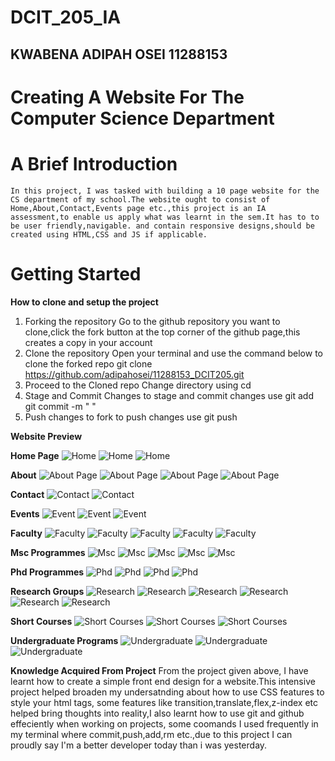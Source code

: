 # DCIT_205_IA

## KWABENA ADIPAH OSEI 11288153

# Creating A Website For The Computer Science Department

# A Brief Introduction 
    In this project, I was tasked with building a 10 page website for the CS department of my school.The website ought to consist of Home,About,Contact,Events page etc.,this project is an IA assessment,to enable us apply what was learnt in the sem.It has to to be user friendly,navigable. and contain responsive designs,should be created using HTML,CSS and JS if applicable.

# Getting Started
**How to clone and setup the project**

 1. Forking the repository
    Go to the github repository you want to clone,click the fork button at the top corner of the github page,this creates a copy in your account
 2. Clone the repository
    Open your terminal and use the command below to clone the forked repo
    git clone https://github.com/adipahosei/11288153_DCIT205.git
 3.  Proceed to the Cloned repo
    Change directory using 
    cd 
 4. Stage and Commit Changes
    to stage and commit changes use
    git add 
    git commit -m " "
 5. Push changes to fork
    to push changes use 
    git push

**Website Preview**

**Home Page**
![Home](<snap images/home.jpg>)
![Home](<snap images/home2.jpg>)
![Home](<snap images/home3.jpg>)

**About**
![About Page](<snap images/about.jpg>)
![About Page](<snap images/about2.jpg>)
![About Page](<snap images/about3.jpg>)
![About Page](<snap images/about4.jpg>)

**Contact**
![Contact](<snap images/contact.jpg>)
![Contact](<snap images/contact2.jpg>)

**Events**
![Event](<snap images/events.jpg>)
![Event](<snap images/events2.jpg>)
![Event](<snap images/events3.jpg>)

**Faculty**
![Faculty](<snap images/faculty.jpg>)
![Faculty](<snap images/faculty2.jpg>)
![Faculty](<snap images/faculty3.jpg>)
![Faculty](<snap images/faculty4.jpg>)
![Faculty](<snap images/faculty5.jpg>)

**Msc Programmes**
![Msc](<snap images/msc.jpg>)
![Msc](<snap images/msc2.jpg>)
![Msc](<snap images/msc3.jpg>)
![Msc](<snap images/msc4.jpg>)
![Msc](<snap images/msc5.jpg>)

**Phd Programmes**
![Phd](<snap images/phd.jpg>)
![Phd](<snap images/phd2.jpg>)
![Phd](<snap images/phd3.jpg>)
![Phd](<snap images/phd4.jpg>)

**Research Groups**
![Research](<snap images/research1.jpg>)
![Research](<snap images/research2.jpg>)
![Research](<snap images/research3.jpg>)
![Research](<snap images/research4.jpg>)
![Research](<snap images/research5.jpg>)
![Research](<snap images/research6.jpg>)

**Short Courses**
![Short Courses](<snap images/short1.jpg>)
![Short Courses](<snap images/short2.jpg>)
![Short Courses](<snap images/short3.jpg>)

**Undergraduate Programs**
![Undergraduate](<snap images/under1.jpg>)
![Undergraduate](<snap images/under2.jpg>)
![Undergraduate](<snap images/under3.jpg>)


**Knowledge Acquired From Project**
    From the project given above, I have learnt how to create a simple front end design for a website.This  intensive project helped broaden my undersatnding about how to use CSS features to style your html tags, some features like transition,translate,flex,z-index etc helped bring thoughts into reality,I also learnt how to use git and github effeciently  when working on projects, some coomands I used frequently in my terminal where commit,push,add,rm etc.,due to this project I can proudly say I'm a better developer today  than i was yesterday.